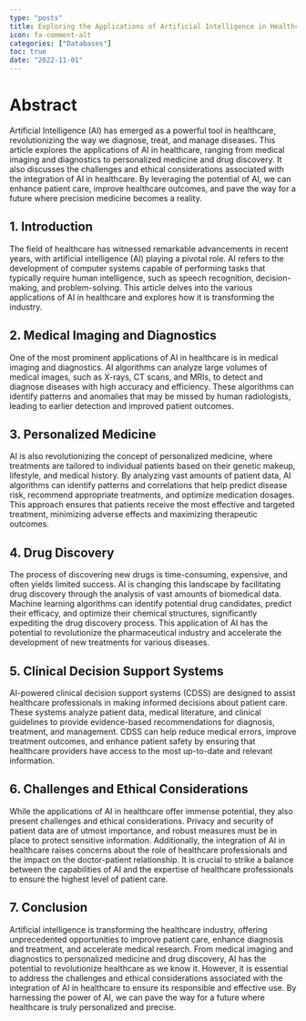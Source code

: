 ```yaml
---
type: "posts"
title: Exploring the Applications of Artificial Intelligence in Healthcare
icon: fa-comment-alt
categories: ["Databases"]
toc: true
date: "2022-11-01"
---
```




# Abstract
Artificial Intelligence (AI) has emerged as a powerful tool in healthcare, revolutionizing the way we diagnose, treat, and manage diseases. This article explores the applications of AI in healthcare, ranging from medical imaging and diagnostics to personalized medicine and drug discovery. It also discusses the challenges and ethical considerations associated with the integration of AI in healthcare. By leveraging the potential of AI, we can enhance patient care, improve healthcare outcomes, and pave the way for a future where precision medicine becomes a reality.

## 1. Introduction
The field of healthcare has witnessed remarkable advancements in recent years, with artificial intelligence (AI) playing a pivotal role. AI refers to the development of computer systems capable of performing tasks that typically require human intelligence, such as speech recognition, decision-making, and problem-solving. This article delves into the various applications of AI in healthcare and explores how it is transforming the industry.

## 2. Medical Imaging and Diagnostics
One of the most prominent applications of AI in healthcare is in medical imaging and diagnostics. AI algorithms can analyze large volumes of medical images, such as X-rays, CT scans, and MRIs, to detect and diagnose diseases with high accuracy and efficiency. These algorithms can identify patterns and anomalies that may be missed by human radiologists, leading to earlier detection and improved patient outcomes.

## 3. Personalized Medicine
AI is also revolutionizing the concept of personalized medicine, where treatments are tailored to individual patients based on their genetic makeup, lifestyle, and medical history. By analyzing vast amounts of patient data, AI algorithms can identify patterns and correlations that help predict disease risk, recommend appropriate treatments, and optimize medication dosages. This approach ensures that patients receive the most effective and targeted treatment, minimizing adverse effects and maximizing therapeutic outcomes.

## 4. Drug Discovery
The process of discovering new drugs is time-consuming, expensive, and often yields limited success. AI is changing this landscape by facilitating drug discovery through the analysis of vast amounts of biomedical data. Machine learning algorithms can identify potential drug candidates, predict their efficacy, and optimize their chemical structures, significantly expediting the drug discovery process. This application of AI has the potential to revolutionize the pharmaceutical industry and accelerate the development of new treatments for various diseases.

## 5. Clinical Decision Support Systems
AI-powered clinical decision support systems (CDSS) are designed to assist healthcare professionals in making informed decisions about patient care. These systems analyze patient data, medical literature, and clinical guidelines to provide evidence-based recommendations for diagnosis, treatment, and management. CDSS can help reduce medical errors, improve treatment outcomes, and enhance patient safety by ensuring that healthcare providers have access to the most up-to-date and relevant information.

## 6. Challenges and Ethical Considerations
While the applications of AI in healthcare offer immense potential, they also present challenges and ethical considerations. Privacy and security of patient data are of utmost importance, and robust measures must be in place to protect sensitive information. Additionally, the integration of AI in healthcare raises concerns about the role of healthcare professionals and the impact on the doctor-patient relationship. It is crucial to strike a balance between the capabilities of AI and the expertise of healthcare professionals to ensure the highest level of patient care.

## 7. Conclusion
Artificial intelligence is transforming the healthcare industry, offering unprecedented opportunities to improve patient care, enhance diagnosis and treatment, and accelerate medical research. From medical imaging and diagnostics to personalized medicine and drug discovery, AI has the potential to revolutionize healthcare as we know it. However, it is essential to address the challenges and ethical considerations associated with the integration of AI in healthcare to ensure its responsible and effective use. By harnessing the power of AI, we can pave the way for a future where healthcare is truly personalized and precise.